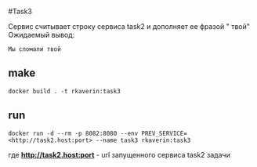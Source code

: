 #Task3

Сервис считывает строку сервиса task2 и дополняет ее фразой " твой"
Ожидаемый вывод:

    Мы сломали твой

## make
    docker build . -t rkaverin:task3

## run
    docker run -d --rm -p 8082:8080 --env PREV_SERVICE=<http://task2.host:port> --name task3 rkaverin:task3
где **http://task2.host:port** - url запущенного сервиса task2 задачи